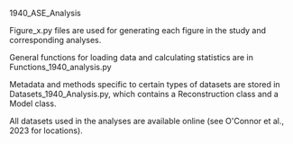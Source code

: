 1940_ASE_Analysis

Figure_x.py files are used for generating each figure in the study and 
corresponding analyses. 

General functions for loading data and calculating statistics are in 
Functions_1940_analysis.py

Metadata and methods specific to certain types of datasets are stored in 
Datasets_1940_Analysis.py, which contains a Reconstruction class and a Model class. 

All datasets used in the analyses are available online (see O'Connor et al., 2023 for locations).
